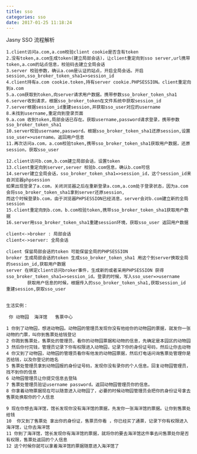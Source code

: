 ```yaml
---
title: sso
categories: sso
date: 2017-01-25 11:18:24
---
```



Jasny SSO 流程解析

	1.client访问a.com,a.com校验client cookie是否含有token
	2.没有token,a.com生成token(建立局部会话)，让client重定向到sso server,url携带token,a.com的站点信息，校验码去建立全局会话
	3.server 校验参数，确认a.com是认证的站点，开启全局会话。开启session,sso_broker_token_sha1=>session_id
	4.client持有a.com cookie.token,持有server cookie.PHPSESSION。client重定向到a.com
	5.a.com获取到token,向server请求用户数据。携带参数sso_broker_token_sha1
	6.server收到请求，根据sso_broker_token在文件系统中获取session_id
	7.server根据session_id重建session,并获取sso_user对应的username
	8.未找到username,重定向到登录页面
	9.a.com 收到token,局部会话已存在。获取username,password请求登录，携带参数sso_broker_token_sha1
	10.server校验username,password。根据sso_broker_token_sha1还原session,设置sso_user=>username。返回用户信息
	11.再次访问a.com，a.com校验token,携带sso_broker_token_sha1获取用户数据，还原session，获取sso_user

	12.client访问b.com,b.com建立局部会话，设置token
	13.client重定向到server,server 校验b.com信息，确认b.com可信
	14.server建立全局会话，sso_broker_token_sha1=>session_id，这个session_id来自浏览器phpsession
	如果出现登录了a.com，关闭浏览器之后在重新登录a.com,a.com处于登录状态，因为a.com会将sso_broker_token_sha1拿到server还原session,
	而这个时候登录b.com，由于浏览器PHPSESSION已经消息，server会对b.com建立新的全局session
	15.client重定向到b.com，b.com校验token,携带sso_broker_token_sha1获取用户数据
	16.server用sso_broker_token_sha1重建session环境，获取sso_user 返回用户数据

	client<->broker : 局部会话
	client<->server: 全局会话

	client 保留局部会话的token 可能保留全局的PHPSESSION
	broker 生成局部会话的token 生成sso_broker_token_sha1 用这个到server换取全局的session_id,获取用户数据
    server 在绑定client访问broker事件，生成新的或者采用PHPSESSION 获得sso_broker_token_sha1=>session_id。登录的时候，写入sso_user=>username
			获取用户信息的时候，根据传入的sso_broker_token_sha1,获取session_id 重建session,获取sso_user
		

	生活实例：
	
	 你 动物园  海洋馆   售票中心

	1 你到了动物园，想进动物园。动物园的管理员发现你没有他给你的动物园的票据，就发你一张动物的门票，叫你到售票处给钱登记
	2 你跑到售票处，售票处的管理员，看你的动物园票据和动物的信息，先确定是本园区的动物园
	3 然后你付完钱，管理员记录下你有权限进入动物园，记录下你的身份证号码，然后让你去动物
	4 你又到了动物园，动物园的管理员看你有他发的动物园票据，然后打电话问询售票处管理你是否给钱，以及你登记的姓名
	5 售票处管理员拿到动物园报的身份证号码，发现你没有录你的个人信息。回复动物园管理员，找不到你的信息
	6 动物园管理员让你提交信息去登陆
	7 售票处管理员验证username password。返回动物园管理员你的信息。
	8 你拿着动物票据现在可以随意进入动物园了，必要的时候动物园管理员会把你的身份证号拿去售票处换取你的个人信息

	9 现在你想去海洋馆，馆长发现你没有海洋馆的票据，先发你一张海洋馆的票据。让你到售票处给钱
	10  你又到了售票处 拿出你的身份证，售票员你看 ，你已经买了通票，记录下你有权限进入海洋馆，让你去海洋馆
	11 你到了海洋馆，馆长发现你有海洋馆的票据，就将你的要去海洋馆这件事去问售票处你是否有权限，售票处返回的个人信息
	12 这个时候你就可以拿着海洋馆的票据随意进入海洋馆了

	

	